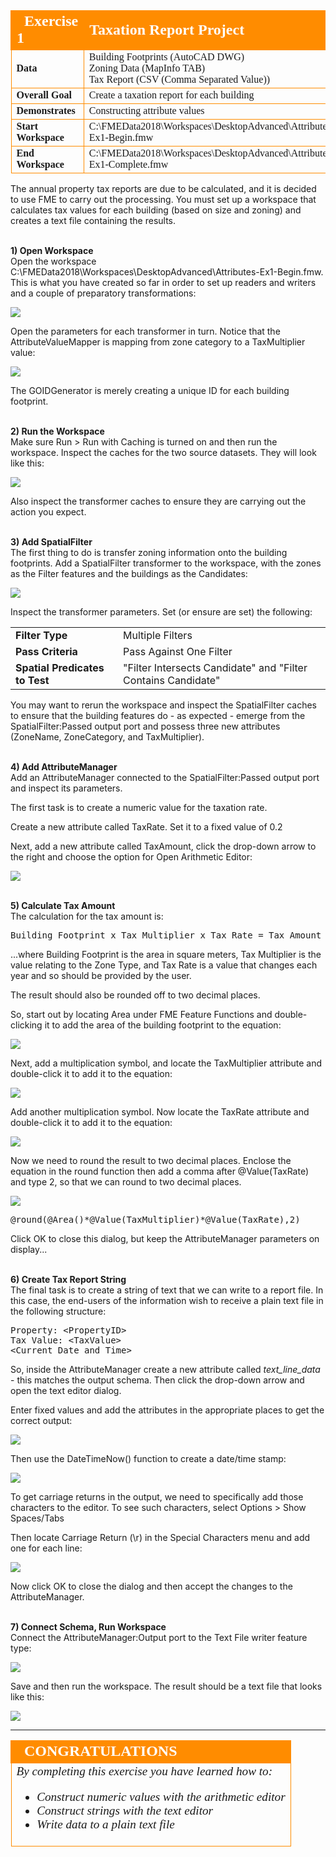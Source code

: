 <!--Exercise Section-->


<table style="border-spacing: 0px;border-collapse: collapse;font-family:serif">
<tr>
<td style="vertical-align:middle;background-color:darkorange;border: 2px solid darkorange">
<i class="fa fa-cogs fa-lg fa-pull-left fa-fw" style="color:white;padding-right: 12px;vertical-align:text-top"></i>
<span style="color:white;font-size:x-large;font-weight: bold">Exercise 1</span>
</td>
<td style="border: 2px solid darkorange;background-color:darkorange;color:white">
<span style="color:white;font-size:x-large;font-weight: bold">Taxation Report Project</span>
</td>
</tr>

<tr>
<td style="border: 1px solid darkorange; font-weight: bold">Data</td>
<td style="border: 1px solid darkorange">Building Footprints (AutoCAD DWG)<br>Zoning Data (MapInfo TAB)<br>Tax Report (CSV (Comma Separated Value))</td>
</tr>

<tr>
<td style="border: 1px solid darkorange; font-weight: bold">Overall Goal</td>
<td style="border: 1px solid darkorange">Create a taxation report for each building</td>
</tr>

<tr>
<td style="border: 1px solid darkorange; font-weight: bold">Demonstrates</td>
<td style="border: 1px solid darkorange">Constructing attribute values</td>
</tr>

<tr>
<td style="border: 1px solid darkorange; font-weight: bold">Start Workspace</td>
<td style="border: 1px solid darkorange">C:\FMEData2018\Workspaces\DesktopAdvanced\Attributes-Ex1-Begin.fmw</td>
</tr>

<tr>
<td style="border: 1px solid darkorange; font-weight: bold">End Workspace</td>
<td style="border: 1px solid darkorange">C:\FMEData2018\Workspaces\DesktopAdvanced\Attributes-Ex1-Complete.fmw</td>
</tr>

</table>

The annual property tax reports are due to be calculated, and it is decided to use FME to carry out the processing. You must set up a workspace that calculates tax values for each building (based on size and zoning) and creates a text file containing the results.



<br>**1) Open Workspace**
<br>Open the workspace C:\FMEData2018\Workspaces\DesktopAdvanced\Attributes-Ex1-Begin.fmw. This is what you have created so far in order to set up readers and writers and a couple of preparatory transformations:

![](./Images/Img1.201.Ex1.InitialWorkspace.png)

Open the parameters for each transformer in turn. Notice that the AttributeValueMapper is mapping from zone category to a TaxMultiplier value:

![](./Images/Img1.202.Ex1.AttributeValueMapperParams.png) 

The GOIDGenerator is merely creating a unique ID for each building footprint.


<br>**2) Run the Workspace**
<br>Make sure Run &gt; Run with Caching is turned on and then run the workspace. Inspect the caches for the two source datasets. They will look like this:

![](./Images/Img1.200.Ex1.InitialData.png)

Also inspect the transformer caches to ensure they are carrying out the action you expect.


<br>**3) Add SpatialFilter**
<br>The first thing to do is transfer zoning information onto the building footprints. Add a SpatialFilter transformer to the workspace, with the zones as the Filter features and the buildings as the Candidates:

![](./Images/Img1.203.Ex1.SpatialFilterOnCanvas.png)

Inspect the transformer parameters. Set (or ensure are set) the following:

<table>
<tr><td style="font-weight: bold">Filter Type</td><td>Multiple Filters</td></tr>
<tr><td style="font-weight: bold">Pass Criteria</td><td>Pass Against One Filter</td></tr>
<tr><td style="font-weight: bold">Spatial Predicates to Test</td><td>"Filter Intersects Candidate" and "Filter Contains Candidate"</td></tr>
</table>

You may want to rerun the workspace and inspect the SpatialFilter caches to ensure that the building features do - as expected - emerge from the SpatialFilter:Passed output port and possess three new attributes (ZoneName, ZoneCategory, and TaxMultiplier).


<br>**4) Add AttributeManager**
<br>Add an AttributeManager connected to the SpatialFilter:Passed output port and inspect its parameters.

The first task is to create a numeric value for the taxation rate.

Create a new attribute called TaxRate. Set it to a fixed value of 0.2

Next, add a new attribute called TaxAmount, click the drop-down arrow to the right and choose the option for Open Arithmetic Editor:

![](./Images/Img1.204.Ex1.OpenArithmeticEditorOption.png) 


<br>**5) Calculate Tax Amount**
<br>The calculation for the tax amount is:

<pre>
Building Footprint x Tax Multiplier x Tax Rate = Tax Amount
</pre>

...where Building Footprint is the area in square meters, Tax Multiplier is the value relating to the Zone Type, and Tax Rate is a value that changes each year and so should be provided by the user.

The result should also be rounded off to two decimal places.

So, start out by locating Area under FME Feature Functions and double-clicking it to add the area of the building footprint to the equation:

![](./Images/Img1.205.Ex1.EquationAreaValue.png)

Next, add a multiplication symbol, and locate the TaxMultiplier attribute and double-click it to add it to the equation:

![](./Images/Img1.206.Ex1.EquationTaxMultiplierValue.png) 

Add another multiplication symbol. Now locate the TaxRate attribute and double-click it to add it to the equation:

![](./Images/Img1.207.Ex1.EquationTaxRateValue.png)

Now we need to round the result to two decimal places. Enclose the equation in the round function then add a comma after @Value(TaxRate) and type 2, so that we can round to two decimal places. 

![](./Images/Img1.210.Ex1.EquationRounding.png)

<pre>
@round(@Area()*@Value(TaxMultiplier)*@Value(TaxRate),2)
</pre>

Click OK to close this dialog, but keep the AttributeManager parameters on display...


<br>**6) Create Tax Report String**
<br>The final task is to create a string of text that we can write to a report file. In this case, the end-users of the information wish to receive a plain text file in the following structure:

<pre>
Property: &lt;PropertyID&gt;
Tax Value: &lt;TaxValue&gt;
&lt;Current Date and Time&gt;
</pre>

So, inside the AttributeManager create a new attribute called *text&#95;line&#95;data* - this matches the output schema. Then click the drop-down arrow and open the text editor dialog.

Enter fixed values and add the attributes in the appropriate places to get the correct output:

![](./Images/Img1.213.Ex1.StringCreationInitial.png)

Then use the DateTimeNow() function to create a date/time stamp:

![](./Images/Img1.214.Ex1.StringCreationInitial.png)

To get carriage returns in the output, we need to specifically add those characters to the editor. To see such characters, select Options &gt; Show Spaces/Tabs

Then locate Carriage Return (\r) in the Special Characters menu and add one for each line:

![](./Images/Img1.215.Ex1.StringCreationCarriageReturn.png)

Now click OK to close the dialog and then accept the changes to the AttributeManager.


<br>**7) Connect Schema, Run Workspace**
<br>Connect the AttributeManager:Output port to the Text File writer feature type:

![](./Images/Img1.216.Ex1.MappedSchema.png)

Save and then run the workspace. The result should be a text file that looks like this:

![](./Images/Img1.217.Ex1.FinalOutput.png) 

---

<!--Exercise Congratulations Section--> 

<table style="border-spacing: 0px">
<tr>
<td style="vertical-align:middle;background-color:darkorange;border: 2px solid darkorange">
<i class="fa fa-thumbs-o-up fa-lg fa-pull-left fa-fw" style="color:white;padding-right: 12px;vertical-align:text-top"></i>
<span style="color:white;font-size:x-large;font-weight: bold;font-family:serif">CONGRATULATIONS</span>
</td>
</tr>

<tr>
<td style="border: 1px solid darkorange">
<span style="font-family:serif; font-style:italic; font-size:larger">
By completing this exercise you have learned how to:
<ul><li>Construct numeric values with the arithmetic editor</li>
<li>Construct strings with the text editor</li>
<li>Write data to a plain text file</li></ul>
</span>
</td>
</tr>
</table>